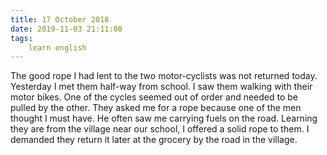 ```yaml
---
title: 17 October 2018
date: 2019-11-03 21:11:00
tags:
    learn english
---
```


The good rope I had lent to the two motor-cyclists was not returned today. Yesterday I met them half-way from school. I saw them walking with their motor bikes. One of the cycles seemed out of order and needed to be pulled by the other. They asked me for a rope because one of the men thought I must have. He often saw me carrying fuels on the road. Learning they are from the village near our school, I offered a solid rope to them. I demanded they return it later at the grocery by the road in the village. 